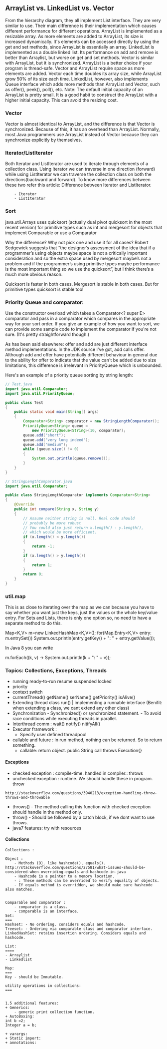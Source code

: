 ## ArrayList vs. LinkedList vs. Vector

From the hierarchy diagram, they all implement List interface. They are very similar to use. Their main difference is their implementation which causes different performance for different operations.  ArrayList is implemented as a resizable array. As more elements are added to ArrayList, its size is increased dynamically. It's elements can be accessed directly by using the get and set methods, since ArrayList is essentially an array. LinkedList is implemented as a double linked list. Its performance on add and remove is better than Arraylist, but worse on get and set methods. Vector is similar with ArrayList, but it is synchronized. ArrayList is a better choice if your program is thread-safe. Vector and ArrayList require space as more elements are added. Vector each time doubles its array size, while ArrayList grow 50% of its size each time. LinkedList, however, also implements Queue interface which adds more methods than ArrayList and Vector, such as offer(), peek(), poll(), etc.    Note: The default initial capacity of an ArrayList is pretty small. It is a good habit to construct the ArrayList with a higher initial capacity. This can avoid the resizing cost.

### Vector

Vector is almost identical to ArrayList, and the difference is that Vector is synchronized. Because of this, it has an overhead than ArrayList. Normally, most Java programmers use ArrayList instead of Vector because they can synchronize explicitly by themselves.

### Iterator/ListIterator

Both Iterator and ListIterator are used to iterate through elements of a collection class. Using Iterator we can traverse in one direction (forward) while using ListIterator we can traverse the collection class on both the directions(backward and forward). To know more differences between these two refer this article: Difference between Iterator and ListIterator.

        - Iterator
        - ListIterator

### Sort
java.util.Arrays uses quicksort (actually dual pivot quicksort in the most recent version) for primitive types such as int and mergesort for objects that implement Comparable or use a Comparator

Why the difference? Why not pick one and use it for all cases? Robert Sedgewick suggests that “the designer’s assessment of the idea that if a programmer’s using objects maybe space is not a critically important consideration and so the extra space used by mergesort maybe’s not a problem and if the programmer’s using primitive types maybe performance is the most important thing so we use the quicksort”, but I think there’s a much more obvious reason.

Quicksort is faster in both cases. Mergesort is stable in both cases. But for primitive types quicksort is stable too! 

### Priority Queue and comparator:
Use the constructor overload which takes a Comparator<? super E> comparator and pass in a comparator which compares in the appropriate way for your sort order. If you give an example of how you want to sort, we can provide some sample code to implement the comparator if you're not sure. (It's pretty straightforward though.)

As has been said elsewhere: offer and add are just different interface method implementations. In the JDK source I've got, add calls offer. Although add and offer have potentially different behaviour in general due to the ability for offer to indicate that the value can't be added due to size limitations, this difference is irrelevant in PriorityQueue which is unbounded.

Here's an example of a priority queue sorting by string length:

```java
// Test.java
import java.util.Comparator;
import java.util.PriorityQueue;

public class Test
{
    public static void main(String[] args)
    {
        Comparator<String> comparator = new StringLengthComparator();
        PriorityQueue<String> queue = 
            new PriorityQueue<String>(10, comparator);
        queue.add("short");
        queue.add("very long indeed");
        queue.add("medium");
        while (queue.size() != 0)
        {
            System.out.println(queue.remove());
        }
    }
}

// StringLengthComparator.java
import java.util.Comparator;

public class StringLengthComparator implements Comparator<String>
{
    @Override
    public int compare(String x, String y)
    {
        // Assume neither string is null. Real code should
        // probably be more robust
        // You could also just return x.length() - y.length(),
        // which would be more efficient.
        if (x.length() < y.length())
        {
            return -1;
        }
        if (x.length() > y.length())
        {
            return 1;
        }
        return 0;
    }
}
```

### util.map
This is as close to iterating over the map as we can because you have to say whether you want just the keys, just the values or the whole key/value entry. For Sets and Lists, there is only one option so, no need to have a separate method to do this.

Map<K,V> m=new LinkedHashMap<K,V>();
for(Map.Entry<K,V> entry: m.entrySet())
    System.out.println(entry.getKey() + ": " + entry.getValue());
    
In Java 8 you can write

m.forEach((k, v) -> System.out.println(k + ": " + v));

### Topics: Collections, Exceptions, Threads
+ running ready-to-run resume suspended locked
+ priority
+ context switch
+ currentThread() getName() serName() getPriority() isAlive()
+ Extending thread class run() | implementing a runnable interface (Benifit: when extending a class, we cant extend any other class)
+ Synchronization - Synchronized() or synchronized statement. - To avoid race conditions while executing threads in parallel.
+ Interthread comm : wait() notify() nitifyAll()
+ Executor framework :
	- Specify user defined threadpool
+ callable and future : in run method, nothing can be returned. So to return something.
	- callable: return object. public String call throws Execution{}
#### Exceptions
+ checked exception : compile-time. handled in compiler.: throws
+ unchecked exception : runtime. We should handle these in program. throw

```http://stackoverflow.com/questions/3940213/exception-handling-throw-throws-and-throwable```

+ throws() - The method calling this function with checked exception should handle in the method only.
+ throw() - Should be followed by a catch block, if we dont want to use throws.
+ java7 features: try with resources

#### Collections
```
Collections :

Object :
	- Methods (9). like hashcode(), equals().  http://stackoverflow.com/questions/27581/what-issues-should-be-considered-when-overriding-equals-and-hashcode-in-java
	- Hashcode is a pointer to a memory location.
	- : These methods can be overrided to verify equality of objects.
	- If equals method is overridden, we should make sure hashcode also matches.
	

Comparable and comparator :
	- comparator is a class.
	- comparable is an interface.
Set:
===	
Hashset: - No ordering. considers equals and hashcode.
Treeset: - Ordering via comparable class and comparator interface.
LinkedHashSet: retains insertion ordering. Considers equals and hashcode. 

List:
====
- Arraylist
- Linkedlist

Map:
===
Key - should be Immutable.

utility operations in collections:
===


1.5 additional features:
+ Generics:
	- generic print collection function.
+ AutoBoxing:
int b =2;
Integer a = b;

+ varargs:
+ Static import:
+ annotations:
```
